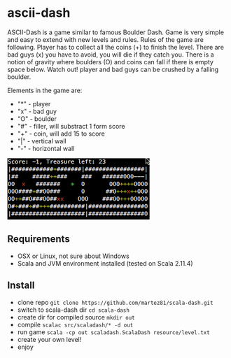 # ascii-dash
ASCII-Dash is a game similar to famous Boulder Dash. Game is very simple and easy to extend with new levels and rules.
Rules of the game are following.
Player has to collect all the coins (+) to finish the level. There are bad guys (x) you have to avoid, you will die if they catch you.
There is a notion of gravity where boulders (O) and coins can fall if there is empty space below. Watch out! player and bad guys can be crushed by a falling boulder.

Elements in the game are:
- "*" - player
- "x" - bad guy
- "O" - boulder
- "#" - filler, will substract 1 form score
- "+" - coin, will add 15 to score
- "|" - vertical wall
- "-" - horizontal wall

![Alt text](resource/img/game.gif)

## Requirements
- OSX or Linux, not sure about Windows
- Scala and JVM environment installed (tested on Scala 2.11.4)

## Install
- clone repo `git clone https://github.com/martez81/scala-dash.git`
- switch to scala-dash dir `cd scala-dash`
- create dir for compiled source `mkdir out` 
- compile `scalac src/scaladash/* -d out`
- run game `scala -cp out scaladash.ScalaDash resource/level.txt`
- create your own level!
- enjoy
